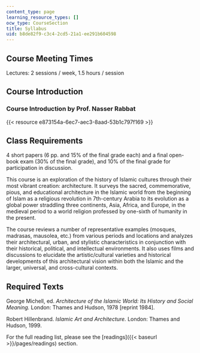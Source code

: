 ```yaml
---
content_type: page
learning_resource_types: []
ocw_type: CourseSection
title: Syllabus
uid: b8de82f9-c3c4-2cd5-21a1-ee291b604598
---
```


Course Meeting Times
--------------------

Lectures: 2 sessions / week, 1.5 hours / session

Course Introduction
-------------------

### Course Introduction by Prof. Nasser Rabbat

{{< resource e873154a-6ec7-aec3-8aad-53b1c797f169 >}}

Class Requirements
------------------

4 short papers (6 pp. and 15% of the final grade each) and a final open-book exam (30% of the final grade), and 10% of the final grade for participation in discussion.

This course is an exploration of the history of Islamic cultures through their most vibrant creation: architecture. It surveys the sacred, commemorative, pious, and educational architecture in the Islamic world from the beginning of Islam as a religious revolution in 7th-century Arabia to its evolution as a global power straddling three continents, Asia, Africa, and Europe, in the medieval period to a world religion professed by one-sixth of humanity in the present.

The course reviews a number of representative examples (mosques, madrasas, mausolea, etc.) from various periods and locations and analyzes their architectural, urban, and stylistic characteristics in conjunction with their historical, political, and intellectual environments. It also uses films and discussions to elucidate the artistic/cultural varieties and historical developments of this architectural vision within both the Islamic and the larger, universal, and cross-cultural contexts.

Required Texts
--------------

George Michell, ed. _Architecture of the Islamic World: Its History and Social Meaning._ London: Thames and Hudson, 1978 \[reprint 1984\].

Robert Hillenbrand. _Islamic Art and Architecture._ London: Thames and Hudson, 1999.

For the full reading list, please see the [readings]({{< baseurl >}}/pages/readings) section.